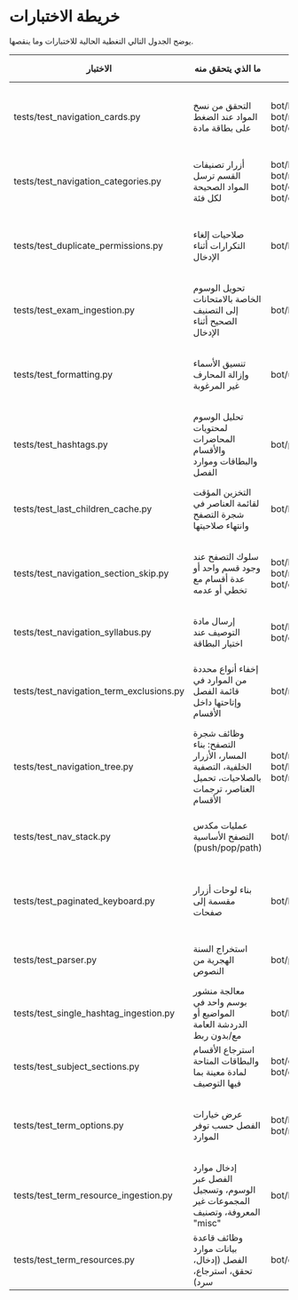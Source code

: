 # خريطة الاختبارات

يوضح الجدول التالي التغطية الحالية للاختبارات وما ينقصها.

| الاختبار | ما الذي يتحقق منه | الملفات المعنية | what's missing |
|---|---|---|---|
| tests/test_navigation_cards.py | التحقق من نسخ المواد عند الضغط على بطاقة مادة | bot/handlers/navigation_tree.py; bot/navigation/nav_stack.py; bot/db/materials.py | لا يغطي أنواع البطاقات الأخرى أو حالات الفشل |
| tests/test_navigation_categories.py | أزرار تصنيفات القسم ترسل المواد الصحيحة لكل فئة | bot/handlers/navigation_tree.py; bot/navigation/nav_stack.py; bot/db/materials.py; bot/db/subjects.py | لا يختبر غياب التصنيفات أو أقسام بديلة |
| tests/test_duplicate_permissions.py | صلاحيات إلغاء التكرارات أثناء الإدخال | bot/handlers/ingestion.py | لا يختبر إجراءات أخرى مثل الاستبدال أو رسائل الرفض |
| tests/test_exam_ingestion.py | تحويل الوسوم الخاصة بالامتحانات إلى التصنيف الصحيح أثناء الإدخال | bot/handlers/ingestion.py | لا يغطي الوسوم الخاطئة أو وجود أكثر من ملف |
| tests/test_formatting.py | تنسيق الأسماء وإزالة المحارف غير المرغوبة | bot/utils/formatting.py | لا يختبر الحالات الحديّة مثل الأرقام أو علامات الترقيم |
| tests/test_hashtags.py | تحليل الوسوم لمحتويات المحاضرات والأقسام والبطاقات وموارد الفصل | bot/parser/hashtags.py | لا يختبر التسلسلات الخاطئة أو الوسوم المتضاربة |
| tests/test_last_children_cache.py | التخزين المؤقت لقائمة العناصر في شجرة التصفح وانتهاء صلاحيتها | bot/handlers/navigation_tree.py | لا يغطي تعدد المستخدمين أو الإبطال اليدوي |
| tests/test_navigation_section_skip.py | سلوك التصفح عند وجود قسم واحد أو عدة أقسام مع تخطي أو عدمه | bot/handlers/navigation_tree.py; bot/navigation/nav_stack.py; bot/db/materials.py; bot/db/rbac.py | لا يختبر اختلاف صلاحيات المستخدم أو حالات خاصة أخرى |
| tests/test_navigation_syllabus.py | إرسال مادة التوصيف عند اختيار البطاقة | bot/handlers/navigation_tree.py; bot/db/materials.py | لا يغطي تعدد ملفات التوصيف أو غيابها |
| tests/test_navigation_term_exclusions.py | إخفاء أنواع محددة من الموارد في قائمة الفصل وإتاحتها داخل الأقسام | bot/navigation/tree.py | لا يتحقق من التفاعل مع نظام الصلاحيات أو التحديثات الديناميكية |
| tests/test_navigation_tree.py | وظائف شجرة التصفح: بناء المسار، الأزرار الخلفية، التصفية بالصلاحيات، تحميل العناصر، ترجمات الأقسام | bot/navigation/nav_stack.py; bot/handlers/navigation_tree.py; bot/navigation/tree.py | لا يختبر حالات الخطأ أو حدود الأداء القصوى |
| tests/test_nav_stack.py | عمليات مكدس التصفح الأساسية (push/pop/path) | bot/navigation/nav_stack.py | لا يختبر التخزين المستمر أو الحالات غير الصالحة |
| tests/test_paginated_keyboard.py | بناء لوحات أزرار مقسمة إلى صفحات | bot/keyboards/builders/paginated.py | لا يغطي الصفحة الأخيرة أو أحجام لوحات مختلفة |
| tests/test_parser.py | استخراج السنة الهجرية من النصوص | bot/parser/__init__.py | لا يختبر صيغاً متعددة أو مدخلات غير صالحة |
| tests/test_single_hashtag_ingestion.py | معالجة منشور بوسم واحد في المواضيع أو الدردشة العامة مع/بدون ربط | bot/handlers/ingestion.py | لا يختبر تعدد الوسوم أو كشف التكرار |
| tests/test_subject_sections.py | استرجاع الأقسام والبطاقات المتاحة لمادة معينة بما فيها التوصيف | bot/db/subjects.py; bot/db/materials.py | لا يغطي مواد متعددة أو عدة أقسام |
| tests/test_term_options.py | عرض خيارات الفصل حسب توفر الموارد | bot/handlers/navigation_tree.py; bot/navigation/tree.py | لا يختبر المستخدمين غير المصرح لهم أو الموارد المفقودة |
| tests/test_term_resource_ingestion.py | إدخال موارد الفصل عبر الوسوم، وتسجيل المجموعات غير المعروفة، وتصنيف "misc" | bot/handlers/ingestion.py | لا يتحقق من فشل الإدخال أو أخطاء الصلاحيات |
| tests/test_term_resources.py | وظائف قاعدة بيانات موارد الفصل (إدخال، تحقق، استرجاع، سرد) | bot/db/term_resources.py | لا يغطي التحديث أو الحذف أو حالات الخطأ |
